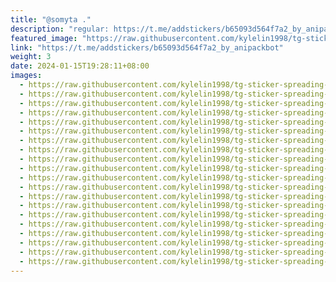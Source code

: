 ```yaml
---
title: "@somyta ."
description: "regular: https://t.me/addstickers/b65093d564f7a2_by_anipackbot"
featured_image: "https://raw.githubusercontent.com/kylelin1998/tg-sticker-spreading-worldwide-images/main/img/60d09064-e5df-485d-bd9e-42c743b27640.jpg"
link: "https://t.me/addstickers/b65093d564f7a2_by_anipackbot"
weight: 3
date: 2024-01-15T19:28:11+08:00
images:
  - https://raw.githubusercontent.com/kylelin1998/tg-sticker-spreading-worldwide-images/main/img/60d09064-e5df-485d-bd9e-42c743b27640.jpg
  - https://raw.githubusercontent.com/kylelin1998/tg-sticker-spreading-worldwide-images/main/img/aab081ee-397e-47d4-9927-df2e96e2241d.jpg
  - https://raw.githubusercontent.com/kylelin1998/tg-sticker-spreading-worldwide-images/main/img/494cc994-aeb3-40f9-a78b-9d00e598eee2.jpg
  - https://raw.githubusercontent.com/kylelin1998/tg-sticker-spreading-worldwide-images/main/img/6dca2bbd-85ae-44e3-abdc-39e0e7b0df38.jpg
  - https://raw.githubusercontent.com/kylelin1998/tg-sticker-spreading-worldwide-images/main/img/75eb0fcb-d022-493e-ae19-efc7856081e7.jpg
  - https://raw.githubusercontent.com/kylelin1998/tg-sticker-spreading-worldwide-images/main/img/9366c244-3a53-4ccf-ae9c-13e141b98c00.jpg
  - https://raw.githubusercontent.com/kylelin1998/tg-sticker-spreading-worldwide-images/main/img/d27af316-f347-4b5d-b753-42476a106ab3.jpg
  - https://raw.githubusercontent.com/kylelin1998/tg-sticker-spreading-worldwide-images/main/img/a061f26a-7584-40ba-9a46-92ec6d44dbc3.jpg
  - https://raw.githubusercontent.com/kylelin1998/tg-sticker-spreading-worldwide-images/main/img/ed1cc606-aaaf-439b-8aa3-3187362e8719.jpg
  - https://raw.githubusercontent.com/kylelin1998/tg-sticker-spreading-worldwide-images/main/img/076acccb-3776-4035-8db5-2af7967e3ccf.jpg
  - https://raw.githubusercontent.com/kylelin1998/tg-sticker-spreading-worldwide-images/main/img/6a63217b-e8d9-4418-846d-3f7eed97bd4d.jpg
  - https://raw.githubusercontent.com/kylelin1998/tg-sticker-spreading-worldwide-images/main/img/89e9bfed-a19d-498f-a927-2959a4a772e4.jpg
  - https://raw.githubusercontent.com/kylelin1998/tg-sticker-spreading-worldwide-images/main/img/d81e5651-c27f-4ae6-b30d-4edf9495e9b3.jpg
  - https://raw.githubusercontent.com/kylelin1998/tg-sticker-spreading-worldwide-images/main/img/b3cd0549-459b-4dcf-8162-9c0128cc00f6.jpg
  - https://raw.githubusercontent.com/kylelin1998/tg-sticker-spreading-worldwide-images/main/img/5baf74ea-1d7a-4907-b890-a6c93f0f70c1.jpg
  - https://raw.githubusercontent.com/kylelin1998/tg-sticker-spreading-worldwide-images/main/img/8449c785-75d9-43e7-a984-9bc092fb69f6.jpg
  - https://raw.githubusercontent.com/kylelin1998/tg-sticker-spreading-worldwide-images/main/img/33b97795-6a3f-4b2e-9bcc-41e4afadd7a4.jpg
  - https://raw.githubusercontent.com/kylelin1998/tg-sticker-spreading-worldwide-images/main/img/fa139141-82ff-42a5-ae6e-f4e3930d045e.jpg
  - https://raw.githubusercontent.com/kylelin1998/tg-sticker-spreading-worldwide-images/main/img/2e1cc273-d1ec-4fa4-9571-9f66ea6c9f81.jpg
  - https://raw.githubusercontent.com/kylelin1998/tg-sticker-spreading-worldwide-images/main/img/2744dcfd-6e58-48be-8a7a-2c9bbcca47cd.jpg
---
```

